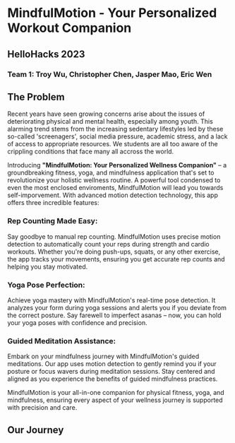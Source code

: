 # MindfulMotion - Your Personalized Workout Companion
## HelloHacks 2023 
### Team 1: Troy Wu, Christopher Chen, Jasper Mao, Eric Wen

## The Problem 
Recent years have seen growing concerns arise about the issues of deteriorating physical and mental health, especially among youth. This alarming trend stems from the increasing sedentary lifestyles led by these so-called 'screenagers', social media pressure, academic stress, and a lack of access to appropriate resources. We students are all too aware of the crippling conditions that face many all accross the world.

Introducing **"MindfulMotion: Your Personalized Wellness Companion"** – a groundbreaking fitness, yoga, and mindfulness application that's set to revolutionize your holistic wellness routine. A powerful tool condensed to even the most enclosed enviroments, MindfulMotion will lead you towards self-imporvement. With advanced motion detection technology, this app offers three incredible features:

### Rep Counting Made Easy:
Say goodbye to manual rep counting. MindfulMotion uses precise motion detection to automatically count your reps during strength and cardio workouts. Whether you're doing push-ups, squats, or any other exercise, the app tracks your movements, ensuring you get accurate rep counts and helping you stay motivated.

### Yoga Pose Perfection:
Achieve yoga mastery with MindfulMotion's real-time pose detection. It analyzes your form during yoga sessions and alerts you if you deviate from the correct posture. Say farewell to imperfect asanas – now, you can hold your yoga poses with confidence and precision.

### Guided Meditation Assistance:
Embark on your mindfulness journey with MindfulMotion's guided meditations. Our app uses motion detection to gently remind you if your posture or focus wavers during meditation sessions. Stay centered and aligned as you experience the benefits of guided mindfulness practices.

MindfulMotion is your all-in-one companion for physical fitness, yoga, and mindfulness, ensuring every aspect of your wellness journey is supported with precision and care.



## Our Journey



